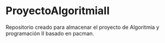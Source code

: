 # ProyectoAlgoritmiaII
Repositorio creado para almacenar el proyecto de Algoritmia y programación II basado en pacman.
